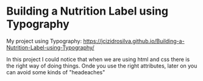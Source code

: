 # Building a Nutrition Label using Typography
 My project using Typography: https://jcizidrosilva.github.io/Building-a-Nutrition-Label-using-Typography/
 
 In this project I could notice that when we are using html and css there is the right way of doing things. Onde you use the right attributes, later on you can avoid some kinds of "headeaches"
